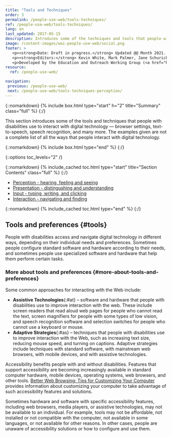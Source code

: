 ```yaml
---
title: "Tools and Techniques"
order: 3
permalink: /people-use-web/tools-techniques/
ref: /people-use-web/tools-techniques/
lang: en
last_updated: 2017-05-15
description: Introduces some of the techniques and tools that people with disabilities use to interact with digital technology — browser settings, text-to-speech, speech recognition, and many more.
image: /content-images/wai-people-use-web/social.png
footer: >
   <p><strong>Date: Draft in progress.</strong> Updated @@ Month 2021. First published Month 20@@. CHANGELOG.</p>
   <p><strong>Editors:</strong> Kevin White, Mark Palmer, Jane Schurick, and <a href="https://www.w3.org/People/shadi/">Shadi Abou_Zahra</a>.  <strong>Contributors:</strong> @@name, @@name, and <a href="https://www.w3.org/groups/wg/eowg/participants">participants of EOWG</a>. ACKNOWLEDGEMENTS lists past editors and additional contributors.</p>
   <p>Developed by the Education and Outreach Working Group (<a href="http://www.w3.org/WAI/EO/">EOWG</a>). Previously developed with the <a href="https://www.w3.org/WAI/EO/2008/wai-age-tf">WAI-AGE Task Force</a>, with support of the <a href="https://www.w3.org/WAI/WAI-AGE/">WAI-AGE Project</a>.</p>
resource:
  ref: /people-use-web/

navigation:
 previous: /people-use-web/
 next: /people-use-web/tools-techniques-perception/
---
```


{::nomarkdown}
{% include box.html type="start" h="2" title="Summary" class="full" %}
{:/}

This section introduces some of the tools and techniques that people with disabilities use to interact with digital technology &mdash; browser settings, text-to-speech, speech recognition, and many more. The examples given are not a complete list of all the ways that people interact with digital technology.

{::nomarkdown}
{% include box.html type="end" %}
{:/}


{::options toc_levels="2" /}

{::nomarkdown}
{% include_cached toc.html type="start" title="Section Contents" class="full" %}
{:/}

- [Perception - hearing, feeling and seeing](/people-use-web/tools-techniques-perception/)
- [Presentation - distingushing and understanding](/people-use-web/tools-techniques-presentation/)
- [Input - typing, writing, and clicking](/people-use-web/tools-techniques-input/)
- [Interaction - navigating and finding](/people-use-web/tools-techniques-navigation/)

{::nomarkdown}
{% include_cached toc.html type="end" %}
{:/}

## Tools and preferences {#tools}

People with disabilities access and navigate digital technology in different ways, depending on their individual needs and preferences. Sometimes people configure standard software and hardware according to their needs, and sometimes people use specialized software and hardware that help them perform certain tasks.

### More about tools and preferences {#more-about-tools-and-preferences}

Some common approaches for interacting with the Web include:

-   **Assistive Technologies**{:#at} – software and hardware that people with disabilities use to improve interaction with the web. These include screen readers that read aloud web pages for people who cannot read the text, screen magnifiers for people with some types of low vision, and speech recognition software and selection switches for people who cannot use a keyboard or mouse.
-   **Adaptive Strategies**{:#as} – techniques that people with disabilities use to improve interaction with the Web, such as increasing text size, reducing mouse speed, and turning on captions. Adaptive strategies include techniques with standard software, with mainstream web browsers, with mobile devices, and with assistive technologies.

Accessibility benefits people with and without disabilities. Features that support accessibility are becoming increasingly available in standard computer hardware, mobile devices, operating systems, web browsers, and other tools. [Better Web Browsing: Tips for Customizing Your Computer](http://www.w3.org/WAI/users/browsing) provides information about customizing your computer to take advantage of such accessibility features and solutions.

Sometimes hardware and software with specific accessibility features, including web browsers, media players, or assistive technologies, may not be available to an individual. For example, tools may not be affordable, not installed or not compatible with the computer, not available in some languages, or not available for other reasons. In other cases, people are unaware of accessibility solutions or how to configure and use them.
